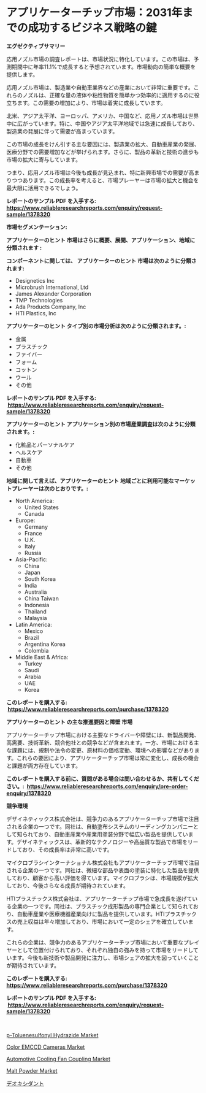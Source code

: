 <p><h1>アプリケーターチップ市場：2031年までの成功するビジネス戦略の鍵</h1></p><p><strong>エグゼクティブサマリー</strong></p>
<p><p>応用ノズル市場の調査レポートは、市場状況に特化しています。この市場は、予測期間中に年率11.1%で成長すると予想されています。市場動向の簡単な概要を提供します。</p><p>応用ノズル市場は、製造業や自動車業界などの産業において非常に重要です。これらのノズルは、正確な量の液体や粘性物質を簡単かつ効率的に適用するのに役立ちます。この需要の増加により、市場は着実に成長しています。</p><p>北米、アジア太平洋、ヨーロッパ、アメリカ、中国など、応用ノズル市場は世界中に広がっています。特に、中国やアジア太平洋地域では急速に成長しており、製造業の発展に伴って需要が高まっています。</p><p>この市場の成長をけん引する主な要因には、製造業の拡大、自動車産業の発展、医療分野での需要増加などが挙げられます。さらに、製品の革新と技術の進歩も市場の拡大に寄与しています。</p><p>つまり、応用ノズル市場は今後も成長が見込まれ、特に新興市場での需要が高まりつつあります。この成長率を考えると、市場プレーヤーは市場の拡大と機会を最大限に活用できるでしょう。</p></p>
<p><strong>レポートのサンプル PDF を入手する: <a href="https://www.reliableresearchreports.com/enquiry/request-sample/1378320">https://www.reliableresearchreports.com/enquiry/request-sample/1378320</a></strong></p>
<p><strong>市場セグメンテーション:</strong></p>
<p><strong> アプリケーターのヒント 市場はさらに概要、展開、アプリケーション、地域に分類されます :</strong></p>
<p><strong>コンポーネントに関しては、 アプリケーターのヒント 市場は次のように分類されます: &nbsp;</strong></p>
<p><ul><li>Designetics Inc</li><li>Microbrush International, Ltd</li><li>James Alexander Corporation</li><li>TMP Technologies</li><li>Ada Products Company, Inc</li><li>HTI Plastics, Inc</li></ul></p>
<p><strong> アプリケーターのヒント タイプ別の市場分析は次のように分類されます。:</strong></p>
<p><ul><li>金属</li><li>プラスチック</li><li>ファイバー</li><li>フォーム</li><li>コットン</li><li>ウール</li><li>その他</li></ul></p>
<p><strong>レポートのサンプル PDF を入手する: &nbsp;<a href="https://www.reliableresearchreports.com/enquiry/request-sample/1378320">https://www.reliableresearchreports.com/enquiry/request-sample/1378320</a></strong></p>
<p><strong> アプリケーターのヒント アプリケーション別の市場産業調査は次のように分類されます。:</strong></p>
<p><ul><li>化粧品とパーソナルケア</li><li>ヘルスケア</li><li>自動車</li><li>その他</li></ul></p>
<p><strong>地域に関して言えば、アプリケーターのヒント 地域ごとに利用可能なマーケットプレーヤーは次のとおりです。:</strong></p>
<p><ul>
    <li>
        North America:
        <ul>
            <li>United States</li>
            <li>Canada</li>
        </ul>
    </li>
    <li>
        Europe:
        <ul>
            <li>Germany</li>
            <li>France</li>
            <li>U.K.</li>
            <li>Italy</li>
            <li>Russia</li>
        </ul>
    </li>
    <li>
        Asia-Pacific:
        <ul>
            <li>China</li>
            <li>Japan</li>
            <li>South Korea</li>
            <li>India</li>
            <li>Australia</li>
            <li>China Taiwan</li>
            <li>Indonesia</li>
            <li>Thailand</li>
            <li>Malaysia</li>
        </ul>
    </li>
    <li>
        Latin America:
        <ul>
            <li>Mexico</li>
            <li>Brazil</li>
            <li>Argentina Korea</li>
            <li>Colombia</li>
        </ul>
    </li>
    <li>
        Middle East & Africa:
        <ul>
            <li>Turkey</li>
            <li>Saudi</li>
            <li>Arabia</li>
            <li>UAE</li>
            <li>Korea</li>
        </ul>
    </li>
    </ul></p>
<p><strong>このレポートを購入する: &nbsp;<a href="https://www.reliableresearchreports.com/purchase/1378320">https://www.reliableresearchreports.com/purchase/1378320</a></strong></p>
<p><strong>アプリケーターのヒント の主な推進要因と障壁 市場</strong></p>
<p><p>アプリケーターチップ市場における主要なドライバーや障壁には、新製品開発、高需要、技術革新、競合他社との競争などが含まれます。一方、市場における主な課題には、規制や法令の変更、原材料の価格変動、環境への影響などがあります。これらの要因により、アプリケーターチップ市場は常に変化し、成長の機会と課題が両方存在しています。</p></p>
<p><strong>このレポートを購入する前に、質問がある場合は問い合わせるか、共有してください。:&nbsp; <a href="https://www.reliableresearchreports.com/enquiry/pre-order-enquiry/1378320">https://www.reliableresearchreports.com/enquiry/pre-order-enquiry/1378320</a></strong></p>
<p><strong>競争環境</strong></p>
<p><p>デザイネティックス株式会社は、競争力のあるアプリケーターチップ市場で注目される企業の一つです。同社は、自動塗布システムのリーディングカンパニーとして知られており、自動車産業や産業用塗装分野で幅広い製品を提供しています。デザイネティックスは、革新的なテクノロジーや高品質な製品で市場をリードしており、その成長率は非常に高いです。</p><p>マイクロブラシインターナショナル株式会社もアプリケーターチップ市場で注目される企業の一つです。同社は、微細な部品や表面の塗装に特化した製品を提供しており、顧客から高い評価を得ています。マイクロブラシは、市場規模が拡大しており、今後さらなる成長が期待されています。</p><p>HTIプラスチックス株式会社は、アプリケーターチップ市場で急成長を遂げている企業の一つです。同社は、プラスチック成形製品の専門企業として知られており、自動車産業や医療機器産業向けに製品を提供しています。HTIプラスチックスの売上収益は年々増加しており、市場において一定のシェアを確立しています。</p><p>これらの企業は、競争力のあるアプリケーターチップ市場において重要なプレイヤーとして位置付けられており、それぞれ独自の強みを持って市場をリードしています。今後も新技術や製品開発に注力し、市場シェアの拡大を図っていくことが期待されています。</p></p>
<p><strong>このレポートを購入する: &nbsp; <a href="https://www.reliableresearchreports.com/purchase/1378320">https://www.reliableresearchreports.com/purchase/1378320</a></strong></p>
<p><strong>レポートのサンプル PDF を入手する: &nbsp;<a href="https://www.reliableresearchreports.com/enquiry/request-sample/1378320">https://www.reliableresearchreports.com/enquiry/request-sample/1378320</a></strong><strong></strong></p>
<p>&nbsp;</p>
<p><p><a href="https://github.com/julyju69/Market-Research-Report-List-2/blob/main/p-toluenesulfonyl-hydrazide-market.md">p-Toluenesulfonyl Hydrazide Market</a></p><p><a href="https://cautious-neon-760.notion.site/Color-EMCCD-Cameras-Market-Centers-on-Aspects-such-as-Market-Growth-Market-Share-Market-Opportunit-9569e6c8d3f8441cb13d68e2af895e84">Color EMCCD Cameras Market</a></p><p><a href="https://issuu.com/reportprime-2/docs/automotive-cooling-fan-coupling-market-size-2030.p">Automotive Cooling Fan Coupling Market</a></p><p><a href="https://view.publitas.com/reportprime-1/malt-powder-market-growth-market-trends-covid-19-impact-and-forecasts-for-period-from-2024-2031/">Malt Powder Market</a></p><p><a href="https://github.com/oqoeusbvpadwjs08/Market-Research-Report-List-1/blob/main/6337400467.md">デオキシダント</a></p></p>